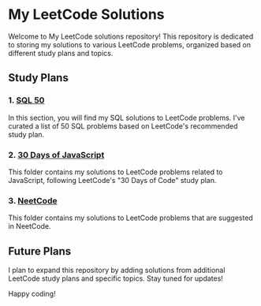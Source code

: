 # My LeetCode Solutions

Welcome to My LeetCode solutions repository! This repository is dedicated to storing my solutions to various LeetCode problems, organized based on different study plans and topics.

## Study Plans

### 1. [SQL 50](https://github.com/samabdullaev/LeetCode/tree/main/StudyPlan/SQL%2050)

In this section, you will find my SQL solutions to LeetCode problems. I've curated a list of 50 SQL problems based on LeetCode's recommended study plan.

### 2. [30 Days of JavaScript](https://github.com/samabdullaev/LeetCode/tree/main/StudyPlan/30%20Days%20of%20JavaScript)

This folder contains my solutions to LeetCode problems related to JavaScript, following LeetCode's "30 Days of Code" study plan.

### 3. [NeetCode](https://github.com/samabdullaev/LeetCode/tree/main/NeetCode)

This folder contains my solutions to LeetCode problems that are suggested in NeetCode.

## Future Plans

I plan to expand this repository by adding solutions from additional LeetCode study plans and specific topics. Stay tuned for updates!

Happy coding!
